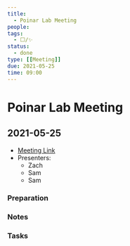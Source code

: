 ```yaml
---
title:
  - Poinar Lab Meeting
people:
tags:
  - ⬜/✨   
status:
  - done 
type: [[Meeting]]
due: 2021-05-25
time: 09:00
---
```


# Poinar Lab Meeting

## 2021-05-25

- [Meeting Link](https://us02web.zoom.us/j/82974694397?pwd=anp0LzJPNTlnVUJxTjFsWEdZTFM2UT09)
- Presenters:
	- Zach
	- Sam
	- Sam

### Preparation

### Notes

### Tasks